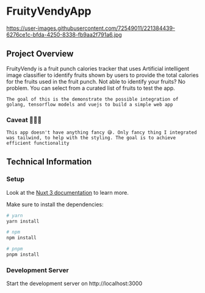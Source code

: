 # FruityVendyApp

https://user-images.githubusercontent.com/72549011/221384439-6276ce1c-bfda-4250-8338-fb9aa2f791a6.jpg

## Project Overview
FruityVendy is a fruit punch calories tracker that uses Artificial intelligent image classifier to identify fruits shown by users to provide the total calories for the fruits used in the fruit punch. Not able to identify your fruits? No problem. You can select from a curated list of fruits to test the app.

`The goal of this is the demonstrate the possible integration of golang, tensorflow models and vuejs to build a simple web app`

### Caveat 👨🏾‍💻
`This app doesn't have anything fancy 😅. Only fancy thing I integrated was tailwind, to help with the styling. The goal is to achieve efficient functionality`






## Technical Information

### Setup
Look at the [Nuxt 3 documentation](https://nuxt.com/docs/getting-started/introduction) to learn more.

Make sure to install the dependencies:

```bash
# yarn
yarn install

# npm
npm install

# pnpm
pnpm install
```

### Development Server

Start the development server on http://localhost:3000


